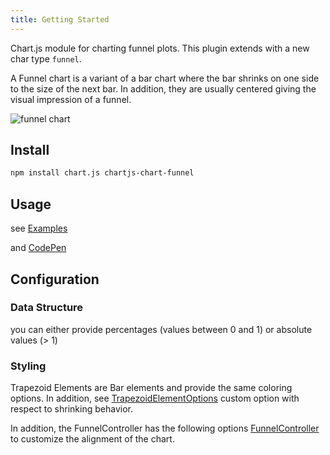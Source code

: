 ```yaml
---
title: Getting Started
---
```


Chart.js module for charting funnel plots. This plugin extends with a new char type `funnel`.

A Funnel chart is a variant of a bar chart where the bar shrinks on one side to the size of the next bar. In addition, they are usually centered giving the visual impression of a funnel.

![funnel chart](https://user-images.githubusercontent.com/4129778/212717664-b3c63b7f-022b-4a39-953c-9d6e45265f7c.png)


## Install

```sh
npm install chart.js chartjs-chart-funnel
```

## Usage

see [Examples](./examples/)

and [CodePen](https://codepen.io/sgratzl/pen/eYjEXQW)

## Configuration

### Data Structure

you can either provide percentages (values between 0 and 1) or absolute values (> 1)

### Styling

Trapezoid Elements are Bar elements and provide the same coloring options. In addition, see [TrapezoidElementOptions](/api/interfaces/interface.TrapezoidElementOptions.md) custom option with respect to shrinking behavior.

In addition, the FunnelController has the following options [FunnelController](/api/interfaces/interface.FunnelChartOptions.md) to customize the alignment of the chart.
